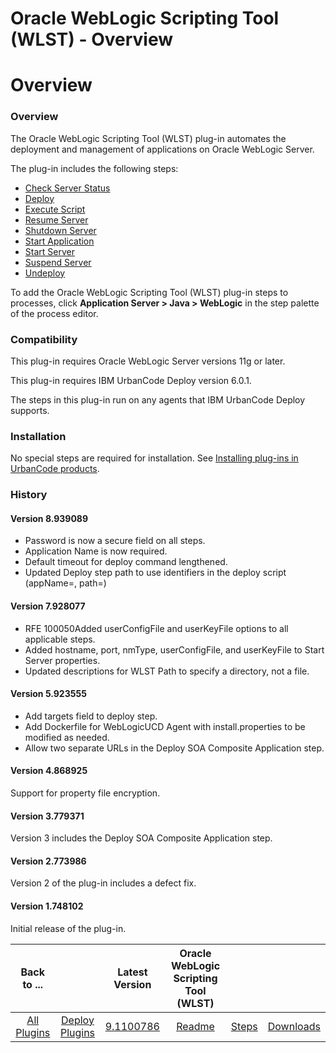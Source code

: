 
Oracle WebLogic Scripting Tool (WLST) - Overview
================================================

# Overview



### Overview




 


The Oracle WebLogic Scripting Tool (WLST) plug-in automates the deployment and management of applications on Oracle WebLogic Server.


The plug-in includes the following steps:


* [Check Server Status](#check_server_status)
* [Deploy](#deploy)
* [Execute Script](#execute_script)
* [Resume Server](#resume_server)
* [Shutdown Server](#shutdown_server)
* [Start Application](#start_application)
* [Start Server](#start_server)
* [Suspend Server](#suspend_server)
* [Undeploy](#undeploy)


To add the Oracle WebLogic Scripting Tool (WLST) plug-in steps to processes, click **Application Server > Java > WebLogic** in the step palette of the process editor.


### Compatibility


This plug-in requires Oracle WebLogic Server versions 11g or later. 



This plug-in requires IBM UrbanCode Deploy version 6.0.1.




The steps in this plug-in run on any agents that IBM UrbanCode Deploy supports.



### Installation


No special steps are required for installation. See [Installing plug-ins in UrbanCode products](https://www.urbancode.com/resource/installing-plug-ins-in-urbancode-products/ "Installing plug-ins in UrbanCode products").


### History


#### Version 8.939089


* Password is now a secure field on all steps.
* Application Name is now required.
* Default timeout for deploy command lengthened.
* Updated Deploy step path to use identifiers in the deploy script (appName=, path=)


#### Version 7.928077


* RFE 100050Added userConfigFile and userKeyFile options to all applicable steps.
* Added hostname, port, nmType, userConfigFile, and userKeyFile to Start Server properties.
* Updated descriptions for WLST Path to specify a directory, not a file.


#### Version 5.923555


* Add targets field to deploy step.
* Add Dockerfile for WebLogicUCD Agent with install.properties to be modified as needed.
* Allow two separate URLs in the Deploy SOA Composite Application step.


#### Version 4.868925


Support for property file encryption.


#### Version 3.779371


Version 3 includes the Deploy SOA Composite Application step.


#### Version 2.773986


Version 2 of the plug-in includes a defect fix.


#### Version 1.748102


Initial release of the plug-in.




|Back to ...||Latest Version|Oracle WebLogic Scripting Tool (WLST) |||
| :---: | :---: | :---: | :---: | :---: | :---: |
|[All Plugins](../../index.md)|[Deploy Plugins](../README.md)|[9.1100786](https://raw.githubusercontent.com/UrbanCode/IBM-UCD-PLUGINS/main/files/WebLogic-WLST/WebLogic-WLST-9.1100786.zip)|[Readme](README.md)|[Steps](steps.md)|[Downloads](downloads.md)|
